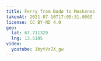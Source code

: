 ```yaml
---
title: Ferry from Bodø to Moskenes
takenAt: 2021-07-10T17:05:31.000Z
license: CC BY-ND 4.0
geo:
  lat: 67.711329
  lng: 13.5185
video:
  youtube: 1bytVzZX_gw
---
```

